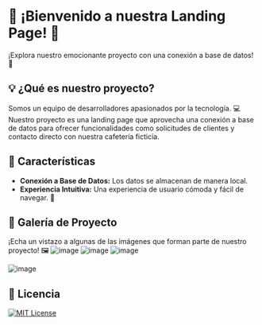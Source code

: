 # 🚀 ¡Bienvenido a nuestra Landing Page! 🌟

¡Explora nuestro emocionante proyecto con una conexión a base de datos! 🎉

## 💡 ¿Qué es nuestro proyecto?

Somos un equipo de desarrolladores apasionados por la tecnología. 💻 Nuestro proyecto es una landing page que aprovecha una conexión a base de datos para ofrecer funcionalidades como solicitudes de clientes y contacto directo con nuestra cafetería ficticia.

## 🎉 Características

- **Conexión a Base de Datos:** Los datos se almacenan de manera local.
- **Experiencia Intuitiva:** Una experiencia de usuario cómoda y fácil de navegar. 🌟


## 📸 Galería de Proyecto

¡Echa un vistazo a algunas de las imágenes que forman parte de nuestro proyecto! 🖼️
![image](https://github.com/AngeloLaMadrid/ProyectosJAVA_2doSemestre/assets/101282128/0cb2cad8-4d81-4ace-bf39-479e47fa4627)
![image](https://github.com/AngeloLaMadrid/ProyectosJAVA_2doSemestre/assets/101282128/98540c26-0e39-4175-9cae-932bc6ab9d35)
![image](https://github.com/AngeloLaMadrid/ProyectosJAVA_2doSemestre/assets/101282128/3e8cc8ae-04d0-4839-9f59-a242921ebab9)

![image](https://github.com/AngeloLaMadrid/ProyectosJAVA_2doSemestre/assets/101282128/a16e5025-fe61-4683-ae39-3e9f35ec9c3d)
## 📝 Licencia
[![MIT License](https://img.shields.io/badge/License-MIT-green.svg)](https://choosealicense.com/licenses/mit/)
